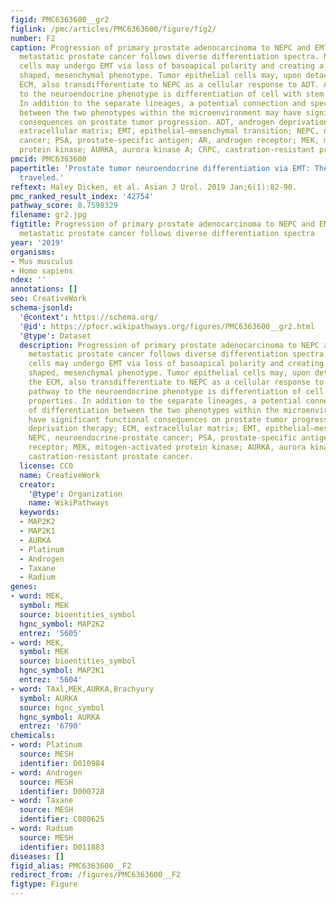 ```yaml
---
figid: PMC6363600__gr2
figlink: /pmc/articles/PMC6363600/figure/fig2/
number: F2
caption: Progression of primary prostate adenocarcinoma to NEPC and EMT-navigated
  metastatic prostate cancer follows diverse differentiation spectra. Normal epithelial
  cells may undergo EMT via loss of basoapical polarity and creating a more irregularly
  shaped, mesenchymal phenotype. Tumor epithelial cells may, upon detaching from the
  ECM, also transdifferentiate to NEPC as a cellular response to ADT. Another pathway
  to the neuroendocrine phenotype is differentiation of cell with stem cell-like properties.
  In addition to the separate lineages, a potential connection and spectrum of differentiation
  between the two phenotypes within the microenvironment may have significant functional
  consequences on prostate tumor progression. ADT, androgen deprivation therapy; ECM,
  extracellular matrix; EMT, epithelial–mesenchymal transition; NEPC, neuroendocrine-prostate
  cancer; PSA, prostate-specific antigen; AR, androgen receptor; MEK, mitogen-activated
  protein kinase; AURKA, aurora kinase A; CRPC, castration-resistant prostate cancer.
pmcid: PMC6363600
papertitle: 'Prostate tumor neuroendocrine differentiation via EMT: The road less
  traveled.'
reftext: Haley Dicken, et al. Asian J Urol. 2019 Jan;6(1):82-90.
pmc_ranked_result_index: '42754'
pathway_score: 0.7598329
filename: gr2.jpg
figtitle: Progression of primary prostate adenocarcinoma to NEPC and EMT-navigated
  metastatic prostate cancer follows diverse differentiation spectra
year: '2019'
organisms:
- Mus musculus
- Homo sapiens
ndex: ''
annotations: []
seo: CreativeWork
schema-jsonld:
  '@context': https://schema.org/
  '@id': https://pfocr.wikipathways.org/figures/PMC6363600__gr2.html
  '@type': Dataset
  description: Progression of primary prostate adenocarcinoma to NEPC and EMT-navigated
    metastatic prostate cancer follows diverse differentiation spectra. Normal epithelial
    cells may undergo EMT via loss of basoapical polarity and creating a more irregularly
    shaped, mesenchymal phenotype. Tumor epithelial cells may, upon detaching from
    the ECM, also transdifferentiate to NEPC as a cellular response to ADT. Another
    pathway to the neuroendocrine phenotype is differentiation of cell with stem cell-like
    properties. In addition to the separate lineages, a potential connection and spectrum
    of differentiation between the two phenotypes within the microenvironment may
    have significant functional consequences on prostate tumor progression. ADT, androgen
    deprivation therapy; ECM, extracellular matrix; EMT, epithelial–mesenchymal transition;
    NEPC, neuroendocrine-prostate cancer; PSA, prostate-specific antigen; AR, androgen
    receptor; MEK, mitogen-activated protein kinase; AURKA, aurora kinase A; CRPC,
    castration-resistant prostate cancer.
  license: CC0
  name: CreativeWork
  creator:
    '@type': Organization
    name: WikiPathways
  keywords:
  - MAP2K2
  - MAP2K1
  - AURKA
  - Platinum
  - Androgen
  - Taxane
  - Radium
genes:
- word: MEK,
  symbol: MEK
  source: bioentities_symbol
  hgnc_symbol: MAP2K2
  entrez: '5605'
- word: MEK,
  symbol: MEK
  source: bioentities_symbol
  hgnc_symbol: MAP2K1
  entrez: '5604'
- word: TAxl,MEK,AURKA,Brachyury
  symbol: AURKA
  source: hgnc_symbol
  hgnc_symbol: AURKA
  entrez: '6790'
chemicals:
- word: Platinum
  source: MESH
  identifier: D010984
- word: Androgen
  source: MESH
  identifier: D000728
- word: Taxane
  source: MESH
  identifier: C080625
- word: Radium
  source: MESH
  identifier: D011883
diseases: []
figid_alias: PMC6363600__F2
redirect_from: /figures/PMC6363600__F2
figtype: Figure
---
```

